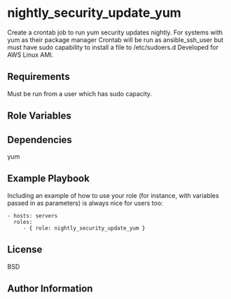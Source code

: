 nightly_security_update_yum
========

Create a crontab job to run yum security updates nightly.
For systems with yum as their package manager
Crontab will be run as ansible_ssh_user but must have sudo capability
to install a file to /etc/sudoers.d
Developed for AWS Linux AMI.

Requirements
------------

Must be run from a user which has sudo capacity.

Role Variables
--------------


Dependencies
------------

yum

Example Playbook
-------------------------

Including an example of how to use your role (for instance, with variables passed in as parameters) is always nice for users too:

    - hosts: servers
      roles:
         - { role: nightly_security_update_yum }

License
-------

BSD

Author Information
------------------


